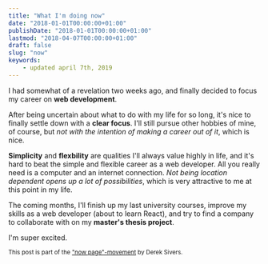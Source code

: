 ```yaml
---
title: "What I'm doing now"
date: "2018-01-01T00:00:00+01:00"
publishDate: "2018-01-01T00:00:00+01:00"
lastmod: "2018-04-07T00:00:00+01:00"
draft: false
slug: "now"
keywords:
    - updated april 7th, 2019
---
```

I had somewhat of a revelation two weeks ago, and finally decided to focus my career on **web development**.

After being uncertain about what to do with my life for so long, it's nice to finally settle down with a **clear focus**. I'll still pursue other hobbies of mine, of course, but *not with the intention of making a career out of it*, which is nice.

**Simplicity** and **flexbility** are qualities I'll always value highly in life, and it's hard to beat the simple and flexible career as a web developer. All you really need is a computer and an internet connection. *Not being location dependent opens up a lot of possibilities*, which is very attractive to me at this point in my life.

The coming months, I'll finish up my last university courses, improve my skills as a web developer (about to learn React), and try to find a company to collaborate with on my **master's thesis project**.

I'm super excited.

<small>This post is part of the ["now page"-movement](https://nownownow.com/about) by Derek Sivers.</small>
